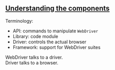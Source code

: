 ## [Understanding the components](https://www.selenium.dev/documentation/en/webdriver/understanding_the_components/)

Terminology:
* API: commands to manipulate `WebDriver`
* Library: code module
* Driver: controls the actual browser
* Framework: support for WebDriver suites

WebDriver talks to a driver.  
Driver talks to a browser.  
